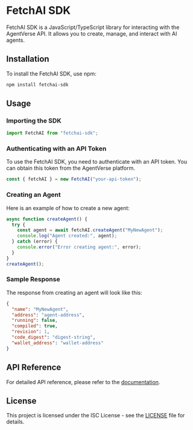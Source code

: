 # FetchAI SDK

FetchAI SDK is a JavaScript/TypeScript library for interacting with the AgentVerse API. It allows you to create, manage, and interact with AI agents.

## Installation

To install the FetchAI SDK, use npm:

```sh
npm install fetchai-sdk
```

## Usage

### Importing the SDK

```typescript
import FetchAI from "fetchai-sdk";
```

### Authenticating with an API Token

To use the FetchAI SDK, you need to authenticate with an API token. You can obtain this token from the AgentVerse platform.

```typescript
const { fetchAI } = new FetchAI("your-api-token");
```

### Creating an Agent

Here is an example of how to create a new agent:

```typescript
async function createAgent() {
  try {
    const agent = await fetchAI.createAgent("MyNewAgent");
    console.log("Agent created:", agent);
  } catch (error) {
    console.error("Error creating agent:", error);
  }
}
createAgent();
```

### Sample Response

The response from creating an agent will look like this:

```json
{
  "name": "MyNewAgent",
  "address": "agent-address",
  "running": false,
  "compiled": true,
  "revision": 1,
  "code_digest": "digest-string",
  "wallet_address": "wallet-address"
}
```

## API Reference

For detailed API reference, please refer to the [documentation](https://agentverse.ai/docs).

## License

This project is licensed under the ISC License - see the [LICENSE](LICENSE) file for details.
